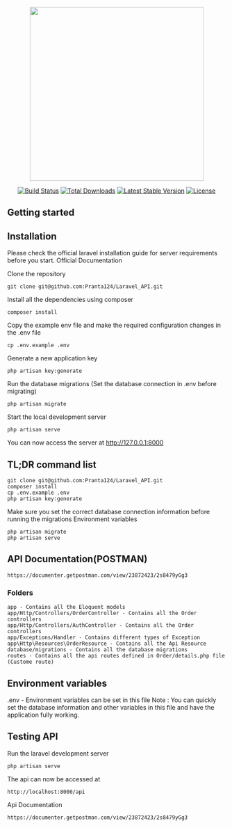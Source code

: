 <p align="center"><a href="https://laravel.com" target="_blank"><img src="https://raw.githubusercontent.com/laravel/art/master/logo-lockup/5%20SVG/2%20CMYK/1%20Full%20Color/laravel-logolockup-cmyk-red.svg" width="400"></a></p>

<p align="center">
<a href="https://travis-ci.org/laravel/framework"><img src="https://travis-ci.org/laravel/framework.svg" alt="Build Status"></a>
<a href="https://packagist.org/packages/laravel/framework"><img src="https://img.shields.io/packagist/dt/laravel/framework" alt="Total Downloads"></a>
<a href="https://packagist.org/packages/laravel/framework"><img src="https://img.shields.io/packagist/v/laravel/framework" alt="Latest Stable Version"></a>
<a href="https://packagist.org/packages/laravel/framework"><img src="https://img.shields.io/packagist/l/laravel/framework" alt="License"></a>
</p>

## Getting started
## Installation

Please check the official laravel installation guide for server requirements before you start. Official Documentation

Clone the repository
```
git clone git@github.com:Pranta124/Laravel_API.git
```
Install all the dependencies using composer
```
composer install
```
Copy the example env file and make the required configuration changes in the .env file
```
cp .env.example .env
```
Generate a new application key
```
php artisan key:generate
```
Run the database migrations (Set the database connection in .env before migrating)
```
php artisan migrate
```
Start the local development server
```
php artisan serve
```
You can now access the server at http://127.0.0.1:8000
## TL;DR command list
```
git clone git@github.com:Pranta124/Laravel_API.git
composer install
cp .env.example .env
php artisan key:generate
```
Make sure you set the correct database connection information before running the migrations Environment variables
```
php artisan migrate
php artisan serve
```
## API Documentation(POSTMAN)
```
https://documenter.getpostman.com/view/23872423/2s8479yGg3
```
### Folders
```
app - Contains all the Eloquent models
app/Http/Controllers/OrderController - Contains all the Order controllers
app/Http/Controllers/AuthController - Contains all the Order controllers
app/Exceptions/Handler - Contains different types of Exception
app\Http\Resources\OrderResource - Contains all the Api Resource
database/migrations - Contains all the database migrations
routes - Contains all the api routes defined in Order/details.php file (Custome route)
```
## Environment variables
.env - Environment variables can be set in this file
Note : You can quickly set the database information and other variables in this file and have the application fully working.
## Testing API
Run the laravel development server
```
php artisan serve
```
The api can now be accessed at
```
http://localhost:8000/api
```
Api Documentation
```
https://documenter.getpostman.com/view/23872423/2s8479yGg3
```
